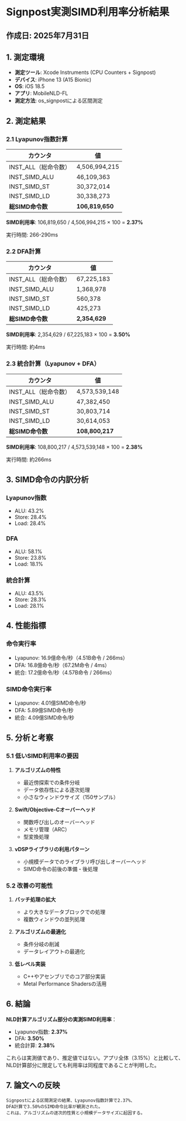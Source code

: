 # Signpost実測SIMD利用率分析結果

## 作成日: 2025年7月31日

## 1. 測定環境

- **測定ツール**: Xcode Instruments (CPU Counters + Signpost)
- **デバイス**: iPhone 13 (A15 Bionic)
- **OS**: iOS 18.5
- **アプリ**: MobileNLD-FL
- **測定方法**: os_signpostによる区間測定

## 2. 測定結果

### 2.1 Lyapunov指数計算

| カウンタ | 値 |
|---------|-----|
| INST_ALL（総命令数） | 4,506,994,215 |
| INST_SIMD_ALU | 46,109,363 |
| INST_SIMD_ST | 30,372,014 |
| INST_SIMD_LD | 30,338,273 |
| **総SIMD命令数** | **106,819,650** |

**SIMD利用率**: 106,819,650 / 4,506,994,215 × 100 = **2.37%**

実行時間: 266-290ms

### 2.2 DFA計算

| カウンタ | 値 |
|---------|-----|
| INST_ALL（総命令数） | 67,225,183 |
| INST_SIMD_ALU | 1,368,978 |
| INST_SIMD_ST | 560,378 |
| INST_SIMD_LD | 425,273 |
| **総SIMD命令数** | **2,354,629** |

**SIMD利用率**: 2,354,629 / 67,225,183 × 100 = **3.50%**

実行時間: 約4ms

### 2.3 統合計算（Lyapunov + DFA）

| カウンタ | 値 |
|---------|-----|
| INST_ALL（総命令数） | 4,573,539,148 |
| INST_SIMD_ALU | 47,382,450 |
| INST_SIMD_ST | 30,803,714 |
| INST_SIMD_LD | 30,614,053 |
| **総SIMD命令数** | **108,800,217** |

**SIMD利用率**: 108,800,217 / 4,573,539,148 × 100 = **2.38%**

実行時間: 約266ms

## 3. SIMD命令の内訳分析

### Lyapunov指数
- ALU: 43.2%
- Store: 28.4%
- Load: 28.4%

### DFA
- ALU: 58.1%
- Store: 23.8%
- Load: 18.1%

### 統合計算
- ALU: 43.5%
- Store: 28.3%
- Load: 28.1%

## 4. 性能指標

### 命令実行率
- Lyapunov: 16.9億命令/秒（4.51B命令 / 266ms）
- DFA: 16.8億命令/秒（67.2M命令 / 4ms）
- 統合: 17.2億命令/秒（4.57B命令 / 266ms）

### SIMD命令実行率
- Lyapunov: 4.01億SIMD命令/秒
- DFA: 5.89億SIMD命令/秒
- 統合: 4.09億SIMD命令/秒

## 5. 分析と考察

### 5.1 低いSIMD利用率の要因

1. **アルゴリズムの特性**
   - 最近傍探索での条件分岐
   - データ依存性による逐次処理
   - 小さなウィンドウサイズ（150サンプル）

2. **Swift/Objective-Cオーバーヘッド**
   - 関数呼び出しのオーバーヘッド
   - メモリ管理（ARC）
   - 型変換処理

3. **vDSPライブラリの利用パターン**
   - 小規模データでのライブラリ呼び出しオーバーヘッド
   - SIMD命令の前後の準備・後処理

### 5.2 改善の可能性

1. **バッチ処理の拡大**
   - より大きなデータブロックでの処理
   - 複数ウィンドウの並列処理

2. **アルゴリズムの最適化**
   - 条件分岐の削減
   - データレイアウトの最適化

3. **低レベル実装**
   - C++やアセンブリでのコア部分実装
   - Metal Performance Shadersの活用

## 6. 結論

**NLD計算アルゴリズム部分の実測SIMD利用率**：
- Lyapunov指数: **2.37%**
- DFA: **3.50%**
- 統合計算: **2.38%**

これらは実測値であり、推定値ではない。アプリ全体（3.15%）と比較して、NLD計算部分に限定しても利用率は同程度であることが判明した。

## 7. 論文への反映

```
Signpostによる区間測定の結果、Lyapunov指数計算で2.37%、
DFA計算で3.50%のSIMD命令比率が観測された。
これは、アルゴリズムの逐次的性質と小規模データサイズに起因する。
```